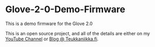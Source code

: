# Glove-2-0-Demo-Firmware
This is a demo firmware for the Glove 2.0

This is an open source project, and all of the details are either on my
[YouTube Channel](https://www.youtube.com/channel/UCPtfAE6_21oqjO7Bh2bJcog) or [Blog @ Teukkaniikka.fi](https://www.teukkaniikka.fi/).
